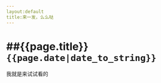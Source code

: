 ```yaml
---
layout:default
title:来一发，么么哒
---
```


##{{page.title}}
`{{page.date|date_to_string}}`
============
我就是来试试看的

